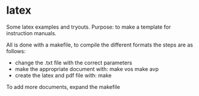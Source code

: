 # latex
Some latex examples and tryouts.
Purpose: to make a template for instruction manuals.

All is done with a makefile, to compile the different formats the steps are as follows:
* change the .txt file with the correct parameters
* make the appropriate document with:
	make vos
	make avp
* create the latex and pdf file with:
	make

To add more documents, expand the makefile
